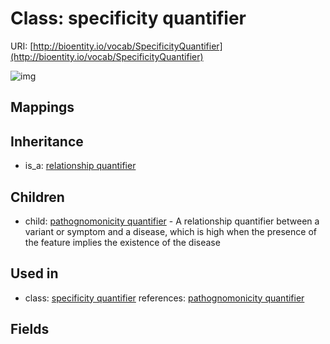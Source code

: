 # Class: specificity quantifier




URI: [http://bioentity.io/vocab/SpecificityQuantifier](http://bioentity.io/vocab/SpecificityQuantifier)

![img](http://yuml.me/diagram/nofunky;dir:TB/class/\[RelationshipQuantifier]^-\[SpecificityQuantifier],%20\[SpecificityQuantifier]^-\[PathognomonicityQuantifier])
## Mappings

## Inheritance

 *  is_a: [relationship quantifier](RelationshipQuantifier.md)
## Children

 *  child: [pathognomonicity quantifier](PathognomonicityQuantifier.md) - A relationship quantifier between a variant or symptom and a disease, which is high when the presence of the feature implies the existence of the disease
## Used in

 *  class: [specificity quantifier](SpecificityQuantifier.md) references: [pathognomonicity quantifier](PathognomonicityQuantifier.md)
## Fields

